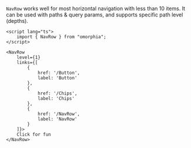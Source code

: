 `NavRow` works well for most horizontal navigation with less than 10 items. It can be used with paths & query params, and supports specific path level (depths).

```svelte example raised
<script lang="ts">
    import { NavRow } from "omorphia";
</script>

<NavRow
    level={1}
    links={[
        {
            href: '/Button',
            label: 'Button'
        },
        {
            href: '/Chips',
            label: 'Chips'
        },
        {
            href: '/NavRow',
            label: 'NavRow'
        }
    ]}>
    Click for fun
</NavRow>
```
